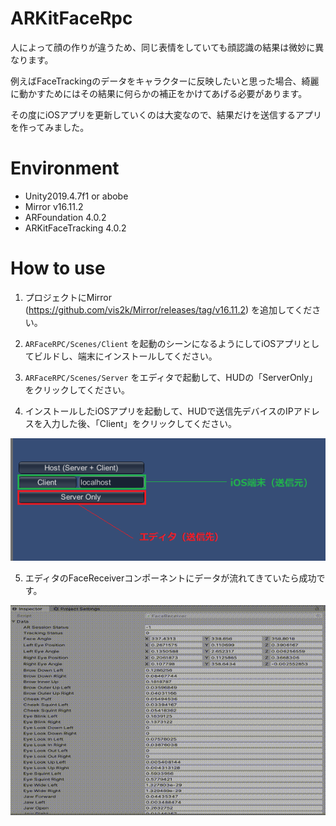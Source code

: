 # ARKitFaceRpc
人によって顔の作りが違うため、同じ表情をしていても顔認識の結果は微妙に異なります。

例えばFaceTrackingのデータをキャラクターに反映したいと思った場合、綺麗に動かすためにはその結果に何らかの補正をかけてあげる必要があります。

その度にiOSアプリを更新していくのは大変なので、結果だけを送信するアプリを作ってみました。

# Environment
- Unity2019.4.7f1 or abobe
- Mirror v16.11.2
- ARFoundation 4.0.2
- ARKitFaceTracking 4.0.2

# How to use
1. プロジェクトにMirror (https://github.com/vis2k/Mirror/releases/tag/v16.11.2) を追加してください。
2. `ARFaceRPC/Scenes/Client` を起動のシーンになるようにしてiOSアプリとしてビルドし、端末にインストールしてください。

3. `ARFaceRPC/Scenes/Server` をエディタで起動して、HUDの「ServerOnly」をクリックしてください。
4. インストールしたiOSアプリを起動して、HUDで送信先デバイスのIPアドレスを入力した後、「Client」をクリックしてください。

![HUD](https://github.com/gdssk/ARKitFaceRpc/blob/master/Document/HUD.png)

5. エディタのFaceReceiverコンポーネントにデータが流れてきていたら成功です。

![FaceReceiver](https://github.com/gdssk/ARKitFaceRpc/blob/master/Document/FaceReceiver.gif)
